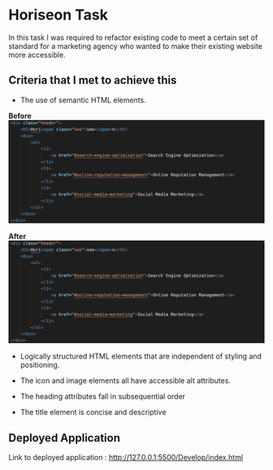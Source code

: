 # Horiseon Task

In this task I was required to refactor existing code to meet a certain set of standard for a marketing agency who wanted to make their existing website more accessible.

## Criteria that I met to achieve this

* The use of semantic HTML elements.

**Before**
![Before use of HTML semantic elements](./HTML_semantic_element_before.jpeg?raw=true )

**After**
![Use of HTML semantic elements](./HTML_semantic_element_after.png?raw=true )



* Logically structured HTML elements that are independent of styling and positioning.



* The icon and image elements all have accessible alt attributes.



* The heading attributes fall in subsequential order



* The title element is concise and descriptive

## Deployed Application

Link to deployed application : http://127.0.0.1:5500/Develop/index.html
